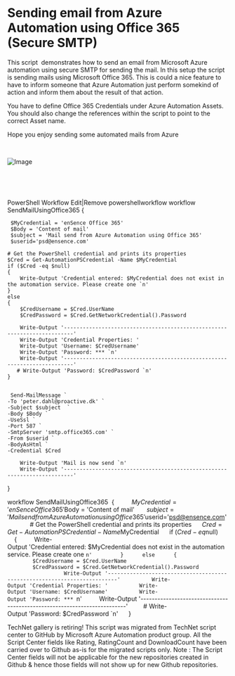﻿Sending email from Azure Automation using Office 365 (Secure SMTP)
==================================================================

            
This script  demonstrates how to send an email from Microsoft Azure automation using secure SMTP for sending the mail. In this setup the script is sending mails using Microsoft Office 365. This is could a nice feature to have
 to inform someone that Azure Automation just perform somekind of action and inform them about the result of that action.

You have to define Office 365 Credentials under Azure Automation Assets. You should also change the references within the script to point to the correct Asset name.


Hope you enjoy sending some automated mails from Azure


 


![Image](https://github.com/azureautomation/sending-email-from-azure-automation-using-office-365-(secure-smtp)/raw/master/screen-shot-2014-09-20-at-15.36.11.png)


 


 



PowerShell Workflow
Edit|Remove
powershellworkflow
workflow SendMailUsingOffice365
{
 
     $MyCredential = 'enSence Office 365'
     $Body = 'Content of mail'
     $subject = 'Mail send from Azure Automation using Office 365'
     $userid='psd@ensence.com'
     
    # Get the PowerShell credential and prints its properties
    $Cred = Get-AutomationPSCredential -Name $MyCredential
    if ($Cred -eq $null)
    {
        Write-Output 'Credential entered: $MyCredential does not exist in the automation service. Please create one `n'   
    }
    else
    {
        $CredUsername = $Cred.UserName
        $CredPassword = $Cred.GetNetworkCredential().Password
        
        Write-Output '-------------------------------------------------------------------------'
        Write-Output 'Credential Properties: '
        Write-Output 'Username: $CredUsername'
        Write-Output 'Password: *** `n'
        Write-Output '-------------------------------------------------------------------------'
       # Write-Output 'Password: $CredPassword `n'
    }
        
     
     Send-MailMessage `
    -To 'peter.dahl@proactive.dk' `
    -Subject $subject  `
    -Body $Body `
    -UseSsl `
    -Port 587 `
    -SmtpServer 'smtp.office365.com' `
    -From $userid `
    -BodyAsHtml `
    -Credential $Cred
  
        Write-Output 'Mail is now send `n'
        Write-Output '-------------------------------------------------------------------------'
  
}



workflow SendMailUsingOffice365 
{ 
  
     $MyCredential = 'enSence Office 365' 
     $Body = 'Content of mail' 
     $subject = 'Mail send from Azure Automation using Office 365' 
     $userid='psd@ensence.com' 
      
    # Get the PowerShell credential and prints its properties 
    $Cred = Get-AutomationPSCredential -Name $MyCredential 
    if ($Cred -eq $null) 
    { 
        Write-Output 'Credential entered: $MyCredential does not exist in the automation service. Please create one `n'    
    } 
    else 
    { 
        $CredUsername = $Cred.UserName 
        $CredPassword = $Cred.GetNetworkCredential().Password 
         
        Write-Output '-------------------------------------------------------------------------' 
        Write-Output 'Credential Properties: ' 
        Write-Output 'Username: $CredUsername' 
        Write-Output 'Password: *** `n' 
        Write-Output '-------------------------------------------------------------------------' 
       # Write-Output 'Password: $CredPassword `n' 
    } 
         
      
   




        
    
TechNet gallery is retiring! This script was migrated from TechNet script center to GitHub by Microsoft Azure Automation product group. All the Script Center fields like Rating, RatingCount and DownloadCount have been carried over to Github as-is for the migrated scripts only. Note : The Script Center fields will not be applicable for the new repositories created in Github & hence those fields will not show up for new Github repositories.
